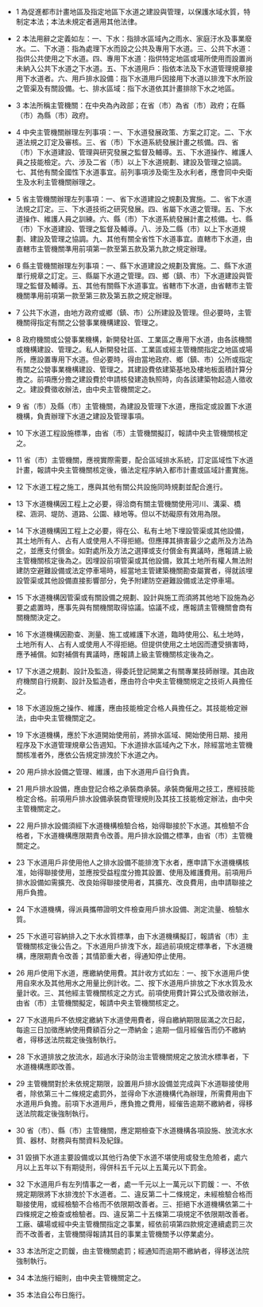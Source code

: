 * 1 為促進都市計畫地區及指定地區下水道之建設與管理，以保護水域水質，特制定本法；本法未規定者適用其他法律。

* 2 本法用辭之定義如左：一、下水：指排水區域內之雨水、家庭汙水及事業廢水。二、下水道：指為處理下水而設之公共及專用下水道。三、公共下水道：指供公共使用之下水道。四、專用下水道：指供特定地區或場所使用而設置尚未納入公共下水道之下水道。五、下水道用戶：指依本法及下水道管理規章接用下水道者。六、用戶排水設備：指下水道用戶因接用下水道以排洩下水所設之管渠及有關設備。七、排水區域：指下水道依其計畫排除下水之地區。

* 3 本法所稱主管機關：在中央為內政部；在省（市）為省（市）政府；在縣（市）為縣（市）政府。

* 4 中央主管機關辦理左列事項：一、下水道發展政策、方案之訂定。二、下水道法規之訂定及審核。三、省（市）下水道系統發展計畫之核備。四、省（市）下水道建設、管理與研究發展之監督及輔導。五、下水道操作、維護人員之技能檢定。六、涉及二省（市）以上下水道規劃、建設及管理之協調。七、其他有關全國性下水道事宜。前列事項涉及衛生及水利者，應會同中央衛生及水利主管機關辦理之。

* 5 省主管機關辦理左列事項：一、省下水道建設之規劃及實施。二、省下水道法規之訂定。三、下水道技術之研究發展。四、省屬下水道之管理。五、下水道操作、維護人員之訓練。六、縣（市）下水道系統發展計畫之核備。七、縣（市）下水道建設、管理之監督及輔導。八、涉及二縣（市）以上下水道規劃、建設及管理之協調。九、其他有關全省性下水道事宜。直轄市下水道，由直轄市主管機關準用前項第一款至第五款及第九款之規定辦理。

* 6 縣主管機關辦理左列事項：一、縣下水道建設之規劃及實施。二、縣下水道單行規章之訂定。三、縣屬下水道之管理。四、鄉（鎮、市）下水道建設與管理之監督及輔導。五、其他有關縣下水道事宜。省轄市下水道，由省轄市主管機關準用前項第一款至第三款及第五款之規定辦理。

* 7 公共下水道，由地方政府或鄉（鎮、市）公所建設及管理。但必要時，主管機關得指定有關之公營事業機構建設、管理之。

* 8 政府機關或公營事業機構，新開發社區、工業區之專用下水道，由各該機關或機構建設、管理之。私人新開發社區、工業區或經主管機關指定之地區或場所，應設置專用下水道。但必要時，得由當地政府、鄉（鎮、市）公所或指定有關之公營事業機構建設、管理之。其建設費依建築基地及樓地板面積計算分擔之。前項應分擔之建設費於申請核發建造執照時，向各該建築物起造人徵收之。建設費徵收辦法，由中央主管機關定之。

* 9 省（市）及縣（市）主管機關，為建設及管理下水道，應指定或設置下水道機構，負責辦理下水道之建設及管理事項。

* 10 下水道工程設施標準，由省（市）主管機關擬訂，報請中央主管機關核定之。

* 11 省（市）主管機關，應視實際需要，配合區域排水系統，訂定區域性下水道計畫，報請中央主管機關核定後，循法定程序納入都市計畫或區域計畫實施。

* 12 下水道工程之施工，應與其他有關公共設施同時規劃並配合進行。

* 13 下水道機構因工程上之必要，得洽商有關主管機關使用河川、溝渠、橋樑、涵洞、堤防、道路、公園、綠地等。但以不妨礙原有效用為限。

* 14 下水道機構因工程上之必要，得在公、私有土地下埋設管渠或其他設備，其土地所有人、占有人或使用人不得拒絕。但應擇其損害最少之處所及方法為之，並應支付償金。如對處所及方法之選擇或支付償金有異議時，應報請上級主管機關核定後為之。因埋設前項管渠或其他設備，致其土地所有權人無法附建防空避難設備或法定停車場時，經當地主管建築機關勘查屬實者，得就該埋設管渠或其他設備直接影響部分，免予附建防空避難設備或法定停車場。

* 15 下水道機構因管渠或有關設備之規劃、設計與施工而須將其他地下設施為必要之處置時，應事先與有關機關取得協議。協議不成，應報請主管機關會商有關機關決定之。

* 16 下水道機構因勘查、測量、施工或維護下水道，臨時使用公、私土地時，土地所有人、占有人或使用人不得拒絕。但提供使用之土地因而遭受損害時，應予補償。如對補償有異議時，應報請上級主管機關核定後為之。

* 17 下水道之規劃、設計及監造，得委託登記開業之有關專業技師辦理。其由政府機關自行規劃、設計及監造者，應由符合中央主管機關規定之技術人員擔任之。

* 18 下水道設施之操作、維護，應由技能檢定合格人員擔任之。其技能檢定辦法，由中央主管機關定之。

* 19 下水道機構，應於下水道開始使用前，將排水區域、開始使用日期、接用程序及下水道管理規章公告週知。下水道排水區域內之下水，除經當地主管機關核准者外，應依公告規定排洩於下水道之內。

* 20 用戶排水設備之管理、維護，由下水道用戶自行負責。

* 21 用戶排水設備，應由登記合格之承裝商承裝。承裝商僱用之技工，應經技能檢定合格。前項用戶排水設備承裝商管理規則及其技工技能檢定辦法，由中央主管機關定之。

* 22 用戶排水設備須經下水道機構檢驗合格，始得聯接於下水道。其檢驗不合格者，下水道機構應限期責令改善。用戶排水設備之標準，由省（市）主管機關定之。

* 23 下水道用戶非使用他人之排水設備不能排洩下水者，應申請下水道機構核准，始得聯接使用，並應按受益程度分擔其設置、使用及維護費用。前項用戶排水設備如需擴充、改良始得聯接使用者，其擴充、改良費用，由申請聯接之用戶負擔。

* 24 下水道機構，得派員攜帶證明文件檢查用戶排水設備、測定流量、檢驗水質。

* 25 下水道可容納排入之下水水質標準，由下水道機構擬訂，報請省（市）主管機關核定後公告之。下水道用戶排洩下水，超過前項規定標準者，下水道機構，應限期責令改善；其情節重大者，得通知停止使用。

* 26 用戶使用下水道，應繳納使用費。其計收方式如左：一、按下水道用戶使用自來水及其他用水之用量比例計收。二、按下水道用戶排放之下水水質及水量計收。三、其他經主管機關核定之方式。前項使用費計算公式及徵收辦法，由省（市）主管機關擬定，報請中央主管機關核定之。

* 27 下水道用戶不依規定繳納下水道使用費者，得自繳納期限屆滿之次日起，每逾三日加徵應納使用費額百分之一滯納金；逾期一個月經催告而仍不繳納者，得移送法院裁定後強制執行。

* 28 下水道排放之放流水，超過水汙染防治主管機關規定之放流水標準者，下水道機構應即改善。

* 29 主管機關對於未依規定期限，設置用戶排水設備並完成與下水道聯接使用者，除依第三十二條規定處罰外，並得命下水道機構代為辦理，所需費用由下水道用戶負擔。前項下水道用戶，應負擔之費用，經催告逾期不繳納者，得移送法院裁定後強制執行。

* 30 省（市）、縣（市）主管機關，應定期檢查下水道機構各項設施、放流水水質、器材、財務與有關資料及紀錄。

* 31 毀損下水道主要設備或以其他行為使下水道不堪使用或發生危險者，處六月以上五年以下有期徒刑，得併科五千元以上五萬元以下罰金。

* 32 下水道用戶有左列情事之一者，處一千元以上一萬元以下罰鍰：一、不依規定期限將下水排洩於下水道者。二、違反第二十二條規定，未經檢驗合格而聯接使用，或經檢驗不合格而不依限期改善者。三、拒絕下水道機構依第二十四條規定之檢查或檢驗者。四、違反第二十五條第二項規定不依限期改善者。工廠、礦場或經中央主管機關指定之事業，經依前項第四款規定連續處罰三次而不改善者，主管機關得報請其目的事業主管機關予以停業處分。

* 33 本法所定之罰鍰，由主管機關處罰；經通知而逾期不繳納者，得移送法院強制執行。

* 34 本法施行細則，由中央主管機關定之。

* 35 本法自公布日施行。

